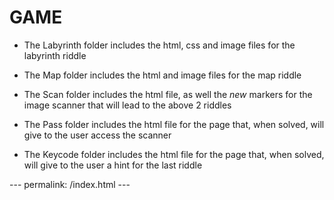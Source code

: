 # GAME

- The Labyrinth folder includes the html, css and image files for the labyrinth riddle

- The Map folder includes the html and image files for the map riddle

- The Scan folder includes the html file, as well the *new* markers for the image scanner that will lead to the above 2 riddles

- The Pass folder includes the html file for the page that, when solved, will give to the user access the scanner 

- The Keycode folder includes the html file for the page that, when solved, will give to the user a hint for the last riddle



--- permalink: /index.html ---
